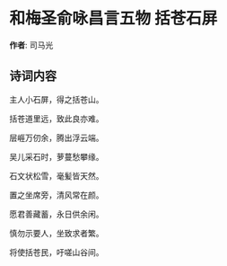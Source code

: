 # 和梅圣俞咏昌言五物 括苍石屏

**作者**: 司马光

## 诗词内容

主人小石屏，得之括苍山。

括苍道里远，致此良亦难。

层崕万仞余，腾出浮云端。

吴儿采石时，萝蔓愁攀缘。

石文状松雪，毫髪皆天然。

置之坐席旁，清风常在颜。

愿君善藏蓄，永日供余闲。

慎勿示要人，坐致求者繁。

将使括苍民，吁嗟山谷间。

